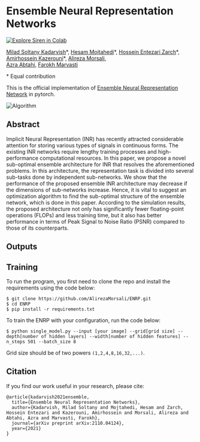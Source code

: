 # Ensemble Neural Representation Networks
[![Explore Siren in Colab](https://colab.research.google.com/assets/colab-badge.svg)](https://colab.research.google.com/github/AlirezaMorsali/ENRP/blob/master/ENRP_Demo.ipynb)<br>

[Milad Soltany Kadarvish](https://miladsoltany.github.io/)\*,
[Hesam Mojtahedi](https://scholar.google.com/citations?user=Kr2UwU0AAAAJ&hl=en/)\*,
[Hossein Entezari Zarch](https://scholar.google.com/citations?user=xhVKvhIAAAAJ&hl=en/)\*,
[Amirhossein Kazerouni](https://amirhossein-kz.github.io/)\*,
[Alireza Morsali](https://scholar.google.com/citations?user=y-RVrUkAAAAJ&hl=en/),<br>
[Azra Abtahi](https://scholar.google.com/citations?user=5UdXGpYAAAAJ&hl=en),
[Farokh Marvasti](http://acri.sharif.ir/resume/marvasti/)

\* Equal contribution

This is the official implementation of <a href="https://arxiv.org/abs/2110.04124">Ensemble Neural Representation Network</a> in pytorch. 

![Algorithm](https://user-images.githubusercontent.com/61879630/138571726-c257fa71-4994-43f4-8a77-0e0ec67b70b1.png)

## Abstract
Implicit Neural Representation (INR) has recently attracted considerable attention for storing various types of signals in continuous forms. The existing INR networks require lengthy training processes and high-performance computational resources. In this paper, we propose a novel sub-optimal ensemble architecture for INR that resolves the aforementioned problems. In this architecture, the representation task is divided into several sub-tasks done by independent sub-networks. We show that the performance of the proposed ensemble INR architecture may decrease if the dimensions of sub-networks increase. Hence, it is vital to suggest an optimization algorithm to find the sub-optimal structure of the ensemble network, which is done in this paper. According to the simulation results, the proposed architecture not only has significantly fewer floating-point operations (FLOPs) and less training time, but it also has better performance in terms of Peak Signal to Noise Ratio (PSNR) compared to those of its counterparts.

## Outputs

<!-- ![divergence](https://user-images.githubusercontent.com/44018277/138134131-a5acd014-6397-43ab-8366-c2c8829aa509.jpg)
 -->
## Training
To run the program, you first need to clone the repo and install the requirements using the code below:

```
$ git clone https://github.com/AlirezaMorsali/ENRP.git
$ cd ENRP
$ pip install -r requirements.txt
```
To train the ENRP with your configuration, run the code below:

```
$ python single_model.py --input [your image] --grid[grid size] --depth[number of hidden layers] --width[number of hidden features] --n_steps 501 --batch_size 8
```

Grid size should be of two powers `(1,2,4,8,16,32,...)`.

## Citation
If you find our work useful in your research, please cite:

```
@article{kadarvish2021ensemble,
  title={Ensemble Neural Representation Networks},
  author={Kadarvish, Milad Soltany and Mojtahedi, Hesam and Zarch, Hossein Entezari and Kazerouni, Amirhossein and Morsali, Alireza and Abtahi, Azra and Marvasti, Farokh},
  journal={arXiv preprint arXiv:2110.04124},
  year={2021}
}
```
